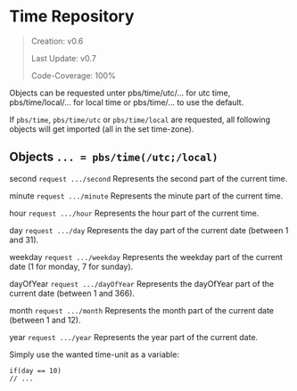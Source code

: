 # Time Repository

> Creation: v0.6
> 
> Last Update: v0.7
> 
> Code-Coverage: 100%

Objects can be requested unter pbs/time/utc/... for utc time, pbs/time/local/... for local time or pbs/time/... to use the default. 

If `pbs/time`, `pbs/time/utc` or `pbs/time/local` are requested, all following objects will get imported (all in the set time-zone).

## Objects `... = pbs/time(/utc;/local)`

second `request .../second` Represents the second part of the current time.

minute `request .../minute` Represents the minute part of the current time.

hour `request .../hour` Represents the hour part of the current time.

day `request .../day` Represents the day part of the current date (between 1 and 31).

weekday `request .../weekday` Represents the weekday part of the current date (1 for monday, 7 for sunday).

dayOfYear `request .../dayOfYear` Represents the dayOfYear part of the current date (between 1 and 366).

month `request .../month` Represents the month part of the current date (between 1 and 12).

year `request .../year` Represents the year part of the current date.

Simply use the wanted time-unit as a variable:

```
if(day == 10) 
// ...
```
